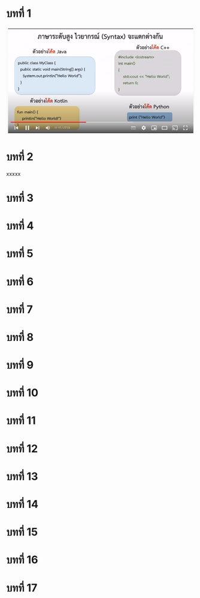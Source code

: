 # บทที่ 1


[![IMAGE ALT TEXT HERE](images/chapter01.png)](https://youtu.be/8X1sf5BvK0o?list=PL3-rZgmhkOFcP2hzubPEflkfFjTKWwUA-)

# บทที่ 2
xxxxx
# บทที่ 3
# บทที่ 4
# บทที่ 5
# บทที่ 6
# บทที่ 7
# บทที่ 8
# บทที่ 9
# บทที่ 10
# บทที่ 11
# บทที่ 12
# บทที่ 13
# บทที่ 14
# บทที่ 15
# บทที่ 16
# บทที่ 17


